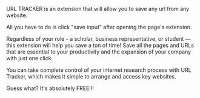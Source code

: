 URL TRACKER is an extension that will allow you to save any url from any website.

All you have to do is click "save input" after opening the page's extension.
  
Regardless of your role - a scholar, business representative, or student — this extension will help you save a ton of time!
Save all the pages and URLs that are essential to your productivity and the expansion of your company with just one click.

You can take complete control of your internet research process with URL Tracker, which makes it simple to arrange and access key websites.

Guess what?
It's absolutely FREE!!! 


<!-- Developed by Ettronics -->
